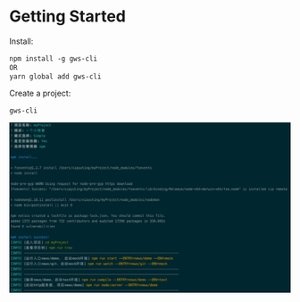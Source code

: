 # Getting Started
Install:

```
npm install -g gws-cli
OR
yarn global add gws-cli
```
Create a project:

```
gws-cli
```
![WX20190411-180931](media/WX20190411-180931.png)
